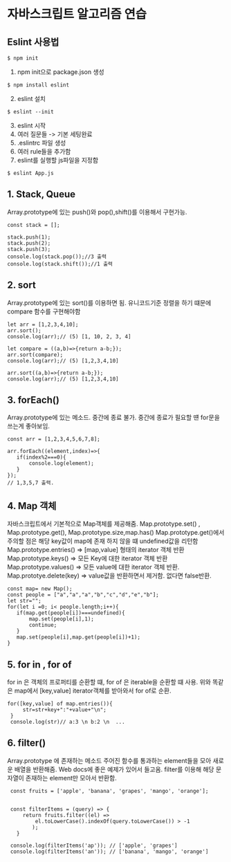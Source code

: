 # 자바스크립트 알고리즘 연습
## Eslint 사용법

```
$ npm init
```
1. npm init으로 package.json 생성
```
$ npm install eslint
```
2. eslint 설치 
```
$ eslint --init 
```
3. eslint 시작 
4. 여러 질문들 -> 기본 세팅완료
5. .eslintrc 파일 생성 
6. 여러 rule들을 추가함
7. eslint를 실행할 js파일을 지정함
```
$ eslint App.js 
```
## 1. Stack, Queue
Array.prototype에 있는 push()와 pop(),shift()를 이용해서 구현가능. 


    const stack = [];
    
    stack.push(1);
    stack.push(2);
    stack.push(3);
    console.log(stack.pop());//3 출력
    console.log(stack.shift());//1 출력

## 2. sort 
Array.prototype에 있는 sort()를 이용하면 됨.
유니코드기준 정렬을 하기 떄문에 compare 함수를 구현해야함 
    
    let arr = [1,2,3,4,10];
    arr.sort();
    console.log(arr);// (5) [1, 10, 2, 3, 4]
    
    let compare = ((a,b)=>{return a-b;});
    arr.sort(compare);
    console.log(arr);// (5) [1,2,3,4,10]
    
    arr.sort((a,b)=>{return a-b;});
    console.log(arr);// (5) [1,2,3,4,10]
    
## 3. forEach()
Array.prototype에 있는 메소드.
중간에 종료 불가. 중간에 종료가 필요할 떈 for문을 쓰는게 좋아보임. 

    const arr = [1,2,3,4,5,6,7,8];

    arr.forEach((element,index)=>{
       if(index%2===0){
           console.log(element);
       }
    });
    // 1,3,5,7 출력. 
     
## 4. Map 객체
자바스크립트에서 기본적으로 Map객체를 제공해줌.
Map.prototype.set() , Map.prototype.get(), Map.prototype.size,map.has() 
Map.prototype.get()에서 주의할 점은 해당 key값이 map에 존재 하지 않을 떄 undefined값을 리턴함
Map.prototype.entries() => [map,value] 형태의 iterator 객체 반환
Map.prototype.keys() => 모든 Key에 대한 iterator 객체 반환
Map.prototype.values() => 모든 value에 대한 iterator 객체 반환.
Map.prototye.delete(key) => value값을 반환하면서 제거함. 없다면 false반환. 



    const map= new Map();
    const people = ["a","a","a","b","c","d","e","b"];
    let str="";
    for(let i =0; i< people.length;i++){
       if(map.get(people[i])===undefined){
           map.set(people[i],1);
           continue;
       }
       map.set(people[i],map.get(people[i])+1);
    }
 
 ## 5. for in , for of 
 for in 은 객체의 프로퍼티를 순환할 떄, for of 은 iterable을 순환할 떄 사용. 
 위와 똑같은 map에서 [key,value] iterator객체를 받아와서 for of로 순환. 
    
    for([key,value] of map.entries()){
         str=str+key+":"+value+"\n";
     }
     console.log(str)// a:3 \n b:2 \n  ...
     
 ## 6. filter()
 Array.prototype 에 존재하는 메소드
 주어진 함수를 통과하는 element들을 모아 새로운 배열을 반환해줌. 
 Web docs에 좋은 예제가 있어서 들고옴. filter를 이용해 해당 문자열이 존재하는 element만 모아서 반환함. 
 
     const fruits = ['apple', 'banana', 'grapes', 'mango', 'orange'];


     const filterItems = (query) => {
         return fruits.filter((el) =>
             el.toLowerCase().indexOf(query.toLowerCase()) > -1
            );
       }
 
     console.log(filterItems('ap')); // ['apple', 'grapes']
     console.log(filterItems('an')); // ['banana', 'mango', 'orange']
 
    
    
